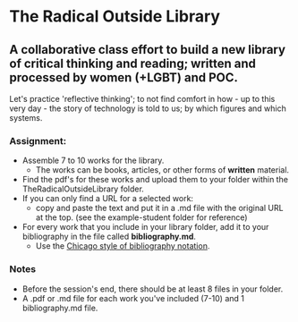 # The Radical Outside Library

## A collaborative class effort to build a new library of critical thinking and reading; written and processed by women (+LGBT) and POC.

Let's practice 'reflective thinking'; to not find comfort in how - up to this very day - the story of technology is told to us; by which figures and which systems.

### Assignment:
- Assemble 7 to 10 works for the library.
  - The works can be books, articles, or other forms of **written** material.
- Find the pdf's for these works and upload them to your folder within the TheRadicalOutsideLibrary folder.
- If you can only find a URL for a selected work:
  - copy and paste the text and put it in a .md file with the original URL at the top. (see the example-student folder for reference)
- For every work that you include in your library folder, add it to your bibliography in the file called **bibliography.md**.
  - Use the [Chicago style of bibliography notation](http://www.chicagomanualofstyle.org/tools_citationguide/citation-guide-1.html).


### Notes
- Before the session's end, there should be at least 8 files in your folder.
- A .pdf or .md file for each work you've included (7-10) and 1 bibliography.md file.
